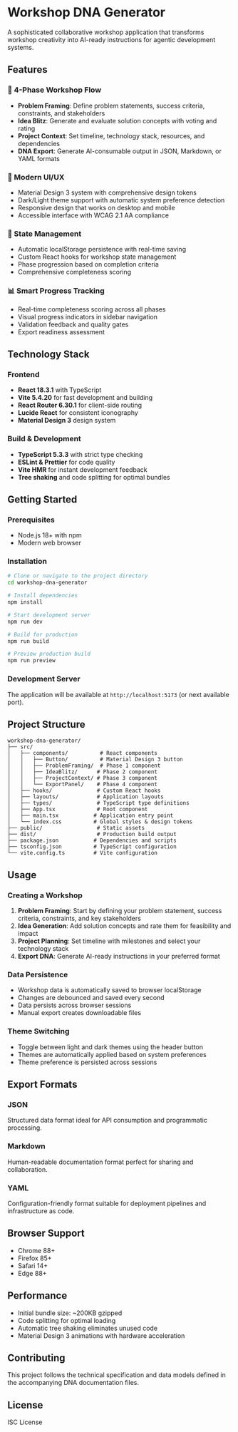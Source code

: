 # Workshop DNA Generator

A sophisticated collaborative workshop application that transforms workshop creativity into AI-ready instructions for agentic development systems.

## Features

### 🔄 4-Phase Workshop Flow
- **Problem Framing**: Define problem statements, success criteria, constraints, and stakeholders
- **Idea Blitz**: Generate and evaluate solution concepts with voting and rating
- **Project Context**: Set timeline, technology stack, resources, and dependencies
- **DNA Export**: Generate AI-consumable output in JSON, Markdown, or YAML formats

### 🎨 Modern UI/UX
- Material Design 3 system with comprehensive design tokens
- Dark/Light theme support with automatic system preference detection
- Responsive design that works on desktop and mobile
- Accessible interface with WCAG 2.1 AA compliance

### 💾 State Management
- Automatic localStorage persistence with real-time saving
- Custom React hooks for workshop state management
- Phase progression based on completion criteria
- Comprehensive completeness scoring

### 📊 Smart Progress Tracking
- Real-time completeness scoring across all phases
- Visual progress indicators in sidebar navigation
- Validation feedback and quality gates
- Export readiness assessment

## Technology Stack

### Frontend
- **React 18.3.1** with TypeScript
- **Vite 5.4.20** for fast development and building
- **React Router 6.30.1** for client-side routing
- **Lucide React** for consistent iconography
- **Material Design 3** design system

### Build & Development
- **TypeScript 5.3.3** with strict type checking
- **ESLint & Prettier** for code quality
- **Vite HMR** for instant development feedback
- **Tree shaking** and code splitting for optimal bundles

## Getting Started

### Prerequisites
- Node.js 18+ with npm
- Modern web browser

### Installation
```bash
# Clone or navigate to the project directory
cd workshop-dna-generator

# Install dependencies
npm install

# Start development server
npm run dev

# Build for production
npm run build

# Preview production build
npm run preview
```

### Development Server
The application will be available at `http://localhost:5173` (or next available port).

## Project Structure

```
workshop-dna-generator/
├── src/
│   ├── components/          # React components
│   │   ├── Button/          # Material Design 3 button
│   │   ├── ProblemFraming/  # Phase 1 component
│   │   ├── IdeaBlitz/      # Phase 2 component
│   │   ├── ProjectContext/ # Phase 3 component
│   │   └── ExportPanel/    # Phase 4 component
│   ├── hooks/              # Custom React hooks
│   ├── layouts/            # Application layouts
│   ├── types/              # TypeScript type definitions
│   ├── App.tsx             # Root component
│   ├── main.tsx           # Application entry point
│   └── index.css          # Global styles & design tokens
├── public/                 # Static assets
├── dist/                   # Production build output
├── package.json           # Dependencies and scripts
├── tsconfig.json          # TypeScript configuration
└── vite.config.ts         # Vite configuration
```

## Usage

### Creating a Workshop
1. **Problem Framing**: Start by defining your problem statement, success criteria, constraints, and key stakeholders
2. **Idea Generation**: Add solution concepts and rate them for feasibility and impact
3. **Project Planning**: Set timeline with milestones and select your technology stack
4. **Export DNA**: Generate AI-ready instructions in your preferred format

### Data Persistence
- Workshop data is automatically saved to browser localStorage
- Changes are debounced and saved every second
- Data persists across browser sessions
- Manual export creates downloadable files

### Theme Switching
- Toggle between light and dark themes using the header button
- Themes are automatically applied based on system preferences
- Theme preference is persisted across sessions

## Export Formats

### JSON
Structured data format ideal for API consumption and programmatic processing.

### Markdown
Human-readable documentation format perfect for sharing and collaboration.

### YAML
Configuration-friendly format suitable for deployment pipelines and infrastructure as code.

## Browser Support
- Chrome 88+
- Firefox 85+
- Safari 14+
- Edge 88+

## Performance
- Initial bundle size: ~200KB gzipped
- Code splitting for optimal loading
- Automatic tree shaking eliminates unused code
- Material Design 3 animations with hardware acceleration

## Contributing
This project follows the technical specification and data models defined in the accompanying DNA documentation files.

## License
ISC License